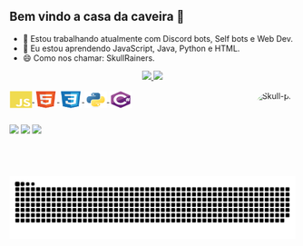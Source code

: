 ## Bem vindo a casa da caveira 👋

- 🔭 Estou trabalhando atualmente com Discord bots, Self bots e Web Dev.
- 🌱 Eu estou aprendendo JavaScript, Java, Python e HTML.
- 😄 Como nos chamar: SkullRainers.

<div align="center">
  <a href="https://github.com/SkullRa1n">
  <img height="180em" src="https://github-readme-stats.vercel.app/api?username=SkullRa1n&show_icons=true&theme=dracula&include_all_commits=true&count_private=true"/>
  <img height="180em" src="https://github-readme-stats.vercel.app/api/top-langs/?username=SkullRa1n&layout=compact&langs_count=7&theme=dracula"/>
</div>
  
  <div style="display: inline_block"><br>
  <img align="center" alt="Skull-Js" height="30" width="40" src="https://raw.githubusercontent.com/devicons/devicon/master/icons/javascript/javascript-plain.svg">
  <img align="center" alt="Skull-HTML" height="30" width="40" src="https://raw.githubusercontent.com/devicons/devicon/master/icons/html5/html5-original.svg">
  <img align="center" alt="Skull-CSS" height="30" width="40" src="https://raw.githubusercontent.com/devicons/devicon/master/icons/css3/css3-original.svg">
  <img align="center" alt="Skull-Python" height="30" width="40" src="https://raw.githubusercontent.com/devicons/devicon/master/icons/python/python-original.svg">
  <img align="center" alt="Skull-Csharp" height="30" width="40" src="https://raw.githubusercontent.com/devicons/devicon/master/icons/csharp/csharp-original.svg">
  <img align="right" alt="Skull-pic" height="150" style="border-radius:50px;" src="https://i.pinimg.com/originals/5a/a3/37/5aa3378906542849876688d2ad23571e.gif">
</div>
  
  ##
 
<div> 
  <a href="https://www.youtube.com/channel/UCLFJI_QQ9qEeb6fPIYImrvg" target="_blank"><img src="https://img.shields.io/badge/YouTube-FF0000?style=for-the-badge&logo=youtube&logoColor=white" target="_blank"></a>
 	<a href="https://www.twitch.tv/skullra1n" target="_blank"><img src="https://img.shields.io/badge/Twitch-9146FF?style=for-the-badge&logo=twitch&logoColor=white" target="_blank"></a>
 <a href="https://discord.gg/ftyQAybNdb" target="_blank"><img src="https://img.shields.io/badge/Discord-7289DA?style=for-the-badge&logo=discord&logoColor=white" target="_blank"></a> 
  
  ![Snake animation](https://github.com/skullra1n/skullra1n/blob/output/github-contribution-grid-snake.svg)
 
</div>
